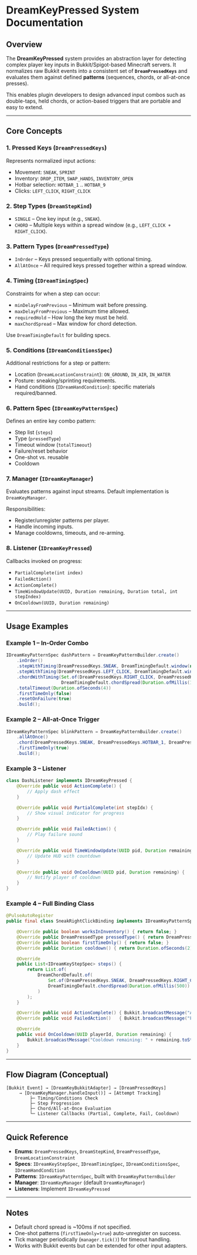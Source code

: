 # DreamKeyPressed System Documentation

## Overview

The **DreamKeyPressed** system provides an abstraction layer for detecting complex player key inputs in Bukkit/Spigot-based Minecraft servers. It normalizes raw Bukkit events into a consistent set of **`DreamPressedKeys`** and evaluates them against defined **patterns** (sequences, chords, or all-at-once presses).

This enables plugin developers to design advanced input combos such as double-taps, held chords, or action-based triggers that are portable and easy to extend.

---

## Core Concepts

### 1. Pressed Keys (`DreamPressedKeys`)

Represents normalized input actions:

* Movement: `SNEAK`, `SPRINT`
* Inventory: `DROP_ITEM`, `SWAP_HANDS`, `INVENTORY_OPEN`
* Hotbar selection: `HOTBAR_1` .. `HOTBAR_9`
* Clicks: `LEFT_CLICK`, `RIGHT_CLICK`

### 2. Step Types (`DreamStepKind`)

* `SINGLE` – One key input (e.g., `SNEAK`).
* `CHORD` – Multiple keys within a spread window (e.g., `LEFT_CLICK + RIGHT_CLICK`).

### 3. Pattern Types (`DreamPressedType`)

* `InOrder` – Keys pressed sequentially with optional timing.
* `AllAtOnce` – All required keys pressed together within a spread window.

### 4. Timing (`IDreamTimingSpec`)

Constraints for when a step can occur:

* `minDelayFromPrevious` – Minimum wait before pressing.
* `maxDelayFromPrevious` – Maximum time allowed.
* `requiredHold` – How long the key must be held.
* `maxChordSpread` – Max window for chord detection.

Use `DreamTimingDefault` for building specs.

### 5. Conditions (`IDreamConditionsSpec`)

Additional restrictions for a step or pattern:

* Location (`DreamLocationConstraint`): `ON_GROUND`, `IN_AIR`, `IN_WATER`
* Posture: sneaking/sprinting requirements.
* Hand conditions (`IDreamHandCondition`): specific materials required/banned.

### 6. Pattern Spec (`IDreamKeyPatternSpec`)

Defines an entire key combo pattern:

* Step list (`steps`)
* Type (`pressedType`)
* Timeout window (`totalTimeout`)
* Failure/reset behavior
* One-shot vs. reusable
* Cooldown

### 7. Manager (`IDreamKeyManager`)

Evaluates patterns against input streams. Default implementation is `DreamKeyManager`.

Responsibilities:

* Register/unregister patterns per player.
* Handle incoming inputs.
* Manage cooldowns, timeouts, and re-arming.

### 8. Listener (`IDreamKeyPressed`)

Callbacks invoked on progress:

* `PartialComplete(int index)`
* `FailedAction()`
* `ActionComplete()`
* `TimeWindowUpdate(UUID, Duration remaining, Duration total, int stepIndex)`
* `OnCooldown(UUID, Duration remaining)`

---

## Usage Examples

### Example 1 – In-Order Combo

```java
IDreamKeyPatternSpec dashPattern = DreamKeyPatternBuilder.create()
    .inOrder()
    .stepWithTiming(DreamPressedKeys.SNEAK, DreamTimingDefault.window(null, Duration.ofMillis(250)))
    .stepWithTiming(DreamPressedKeys.LEFT_CLICK, DreamTimingDefault.window(null, Duration.ofMillis(250)))
    .chordWithTiming(Set.of(DreamPressedKeys.RIGHT_CLICK, DreamPressedKeys.SWAP_HANDS),
                     DreamTimingDefault.chordSpread(Duration.ofMillis(150)))
    .totalTimeout(Duration.ofSeconds(4))
    .firstTimeOnly(false)
    .resetOnFailure(true)
    .build();
```

### Example 2 – All-at-Once Trigger

```java
IDreamKeyPatternSpec blinkPattern = DreamKeyPatternBuilder.create()
    .allAtOnce()
    .chord(DreamPressedKeys.SNEAK, DreamPressedKeys.HOTBAR_1, DreamPressedKeys.SWAP_HANDS)
    .firstTimeOnly(true)
    .build();
```

### Example 3 – Listener

```java
class DashListener implements IDreamKeyPressed {
    @Override public void ActionComplete() {
        // Apply dash effect
    }

    @Override public void PartialComplete(int stepIdx) {
        // Show visual indicator for progress
    }

    @Override public void FailedAction() {
        // Play failure sound
    }

    @Override public void TimeWindowUpdate(UUID pid, Duration remaining, Duration total, int stepIdx) {
        // Update HUD with countdown
    }

    @Override public void OnCooldown(UUID pid, Duration remaining) {
        // Notify player of cooldown
    }
}
```

### Example 4 – Full Binding Class

```java
@PulseAutoRegister
public final class SneakRightClickBinding implements IDreamKeyPatternSpec, IDreamKeyPressed {

    @Override public boolean worksInInventory() { return false; }
    @Override public DreamPressedType pressedType() { return DreamPressedType.AllAtOnce; }
    @Override public boolean firstTimeOnly() { return false; }
    @Override public Duration cooldown() { return Duration.ofSeconds(2); }

    @Override
    public List<IDreamKeyStepSpec> steps() {
        return List.of(
            DreamChordDefault.of(
                Set.of(DreamPressedKeys.SNEAK, DreamPressedKeys.RIGHT_CLICK),
                DreamTimingDefault.chordSpread(Duration.ofMillis(500))
            )
        );
    }

    @Override public void ActionComplete() { Bukkit.broadcastMessage("ActionComplete"); }
    @Override public void FailedAction()   { Bukkit.broadcastMessage("FailedComplete"); }

    @Override
    public void OnCooldown(UUID playerId, Duration remaining) {
        Bukkit.broadcastMessage("Cooldown remaining: " + remaining.toString());
    }
}
```

---

## Flow Diagram (Conceptual)

```
[Bukkit Event] → [DreamKeyBukkitAdapter] → [DreamPressedKeys]
     → [DreamKeyManager.handleInput()] → [Attempt Tracking]
         ├─ Timing/Conditions Check
         ├─ Step Progression
         ├─ Chord/All-at-Once Evaluation
         └─ Listener Callbacks (Partial, Complete, Fail, Cooldown)
```

---

## Quick Reference

* **Enums**: `DreamPressedKeys`, `DreamStepKind`, `DreamPressedType`, `DreamLocationConstraint`
* **Specs**: `IDreamKeyStepSpec`, `IDreamTimingSpec`, `IDreamConditionsSpec`, `IDreamHandCondition`
* **Patterns**: `IDreamKeyPatternSpec`, built with `DreamKeyPatternBuilder`
* **Manager**: `IDreamKeyManager` (default `DreamKeyManager`)
* **Listeners**: Implement `IDreamKeyPressed`

---

## Notes

* Default chord spread is \~100ms if not specified.
* One-shot patterns (`firstTimeOnly=true`) auto-unregister on success.
* Tick manager periodically (`manager.tick()`) for timeout handling.
* Works with Bukkit events but can be extended for other input adapters.